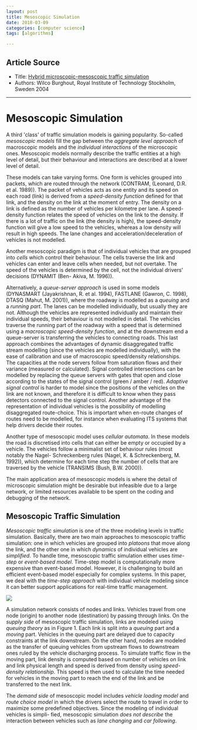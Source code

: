 ```yaml
---
layout: post
title: Mesoscopic Simulation
date: 2018-03-09
categories: [computer science]
tags: [algorithms]

---
```


## Article Source
* Title: [Hybrid microscopic-mesoscopic traffic simulation](https://www.kth.se/polopoly_fs/1.742065!/hybrid%20mesoscopic.pdf)
* Authors: Wilco Burghout, Royal Institute of Technology Stockholm, Sweden 2004

---

# Mesoscopic Simulation

A third 'class' of traffic simulation models is gaining popularity. So-called *mesoscopic models* fill the gap between the *aggregate level approach* of macroscopic models and the *individual interactions* of the microscopic ones. Mesoscopic models normally describe the traffic entities at a high level of detail, but their behaviour and interactions are described at a lower level of detail.

These models can take varying forms. One form is vehicles grouped into packets, which are routed through the network (CONTRAM, (Leonard, D.R. et al. 1989)). The packet of vehicles acts as one entity and its speed on each road (link) is derived from a *speed-density function* defined for that link, and the density on the link at the moment of entry. The density on a link is defined as the number of vehicles per kilometre per lane. A speed-density function relates the speed of vehicles on the link to the density. If there is a lot of traffic on the link (the density is high), the speed-density function will give a low speed to the vehicles, whereas a low density will result in high speeds. The lane changes and acceleration/deceleration of vehicles is not modelled.

Another mesoscopic paradigm is that of individual vehicles that are grouped into *cells* which control their behaviour. The cells traverse the link and vehicles can enter and leave cells when needed, but not overtake. The speed of the vehicles is determined by the cell, not the individual drivers' decisions (DYNAMIT (Ben- Akiva, M. 1996)).

Alternatively, a *queue-server approach* is used in some models (DYNASMART (Jayakrishnan, R. et al. 1994), FASTLANE (Gawron, C. 1998), DTASQ (Mahut, M. 2001)), where the roadway is modelled as a *queuing* and a *running part*. The lanes can be modelled individually, but usually they are not. Although the vehicles are represented individually and maintain their individual speeds, their behaviour is not modelled in detail. The vehicles traverse the running part of the roadway with a speed that is determined using a *macroscopic speed-density function*, and at the downstream end a queue-server is transferring the vehicles to connecting roads. This last approach combines the advantages of dynamic disaggregated traffic stream modelling (since the vehicles are modelled individually), with the ease of calibration and use of macroscopic speed/density relationships. The capacities at the node servers follow from saturation flows and their variance (measured or calculated). Signal controlled intersections can be modelled by replacing the queue servers with gates that open and close according to the states of the signal control (green / amber / red). *Adaptive signal control* is harder to model since the positions of the vehicles on the link are not known, and therefore it is difficult to know when they pass detectors connected to the signal control. Another advantage of the representation of individual vehicles is the possibility of modelling disaggregated route-choice. This is important when en-route changes of routes need to be modelled, for instance when evaluating ITS systems that help drivers decide their routes.

Another type of mesoscopic model uses *cellular automata*. In these models the road is discretised into cells that can either be empty or occupied by a vehicle. The vehicles follow a minimalist set of behaviour rules (most notably the Nagel- Schreckenberg rules (Nagel, K. & Schreckenberg, M. 1992)), which determine for each time step the number of cells that are traversed by the vehicle (TRANSIMS (Bush, B.W. 2000)).

The main application area of mesoscopic models is where the detail of microscopic simulation might be desirable but infeasible due to a large network, or limited resources available to be spent on the coding and debugging of the network.

## Mesoscopic Traffic Simulation

*Mesoscopic traffic simulation* is one of the three modeling levels in traffic simulation. Basically, there are two main approaches to mesoscopic traffic simulation: one in which vehicles are grouped into *platoons* that move along the link, and the other one in which *dynamics* of individual vehicles are *simplified*. To handle time, mesoscopic traffic simulation either uses *time-step* or *event-based model*. Time-step model is computationally more expensive than event-based model. However, it is challenging to build an efficient event-based model especially for complex systems. In this paper, we deal with the *time-step approach* with individual vehicle modeling since it can better support applications for real-time traffic management.


![](http://sungsoo.github.com/images/link_model.png)

A simulation network consists of nodes and links. Vehicles travel from one node (origin) to another node (destination) by passing through links. On the *supply side* of mesoscopic traffic simulation, links are modeled using *queuing theory* as in Figure 1. Each link is split into a *queuing* part and a *moving* part. Vehicles in the queuing part are delayed due to capacity constraints at the link downstream. On the other hand, nodes are modeled as the transfer of queuing vehicles from upstream flows to downstream ones ruled by the vehicle discharging process. To simulate traffic flow in the moving part, link density is computed based on number of vehicles on link and link physical length and speed is derived from density using *speed-density relationship*. This speed is then used to calculate the time needed for vehicles in the moving part to reach the end of the link and be transferred to the next link.

The *demand side* of mesoscopic model includes *vehicle loading model* and *route choice model* in which the drivers select the route to travel in order to maximize some predefined objectives. Since the modeling of individual vehicles is simpli- fied, mesoscopic simulation *does not describe* the interaction between vehicles such as *lane changing* and *car following*.